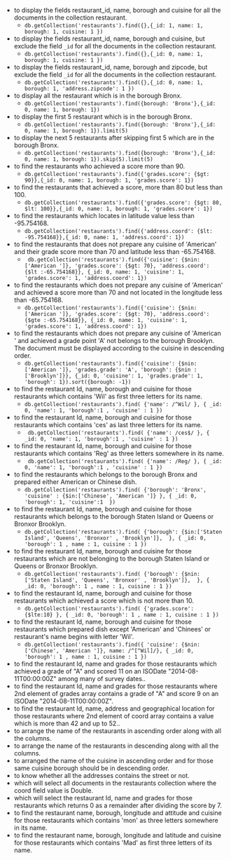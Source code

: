 -   to display the fields restaurant_id, name, borough and cuisine for all the
    documents in the collection restaurant.
    - `db.getCollection('restaurants').find({},{_id: 1, name: 1, borough: 1, cuisine: 1 })`
 -  to display the fields restaurant_id, name, borough and cuisine, but exclude
    the field `_id` for all the documents in the collection restaurant.
    - `db.getCollection('restaurants').find({},{_id: 0, name: 1, borough: 1, cuisine: 1 })`
 -  to display the fields restaurant_id, name, borough and zipcode, but exclude
    the field `_id` for all the documents in the collection restaurant.
    - `db.getCollection('restaurants').find({},{_id: 0, name: 1, borough: 1, 'address.zipcode': 1 })`
 -  to display all the restaurant which is in the borough Bronx.
    - `db.getCollection('restaurants').find({borough: 'Bronx'},{_id: 0, name: 1, borough: 1})`
 -  to display the first 5 restaurant which is in the borough Bronx.
    - `db.getCollection('restaurants').find({borough: 'Bronx'},{_id: 0, name: 1, borough: 1}).limit(5)`
 -  to display the next 5 restaurants after skipping first 5 which are in the
    borough Bronx.
    - `db.getCollection('restaurants').find({borough: 'Bronx'},{_id: 0, name: 1, borough: 1}).skip(5).limit(5)`
 -  to find the restaurants who achieved a score more than 90.
    - `db.getCollection('restaurants').find({'grades.score': {$gt: 90}},{_id: 0, name: 1, borough: 1, 'grades.score': 1})`
 -  to find the restaurants that achieved a score, more than 80 but less than
    100.
    - `db.getCollection('restaurants').find({'grades.score': {$gt: 80, $lt: 100}},{_id: 0, name: 1, borough: 1, 'grades.score': 1})`
 -  to find the restaurants which locates in latitude value less than
    -95.754168.
    - `db.getCollection('restaurants').find({'address.coord': {$lt: -95.754168}},{_id: 0, name: 1, 'address.coord': 1})`
 -  to find the restaurants that does not prepare any cuisine of 'American' and
    their grade score more than 70 and latitude less than -65.754168.
    - ` db.getCollection('restaurants').find({'cuisine': {$nin: ['American ']}, 'grades.score': {$gt: 70}, 'address.coord': {$lt :-65.754168}}, {_id: 0, name: 1, 'cuisine': 1, 'grades.score': 1, 'address.coord': 1})`
 -  to find the restaurants which does not prepare any cuisine of 'American' and
    achieved a score more than 70 and not located in the longitude less than
    -65.754168.
    - `db.getCollection('restaurants').find({'cuisine': {$nin: ['American ']}, 'grades.score': {$gt: 70}, 'address.coord': {$gte :-65.754168}}, {_id: 0, name: 1, 'cuisine': 1, 'grades.score': 1, 'address.coord': 1})`
 -  to find the restaurants which does not prepare any cuisine of 'American '
    and achieved a grade point 'A' not belongs to the borough Brooklyn. The
    document must be displayed according to the cuisine in descending order.
    -  `db.getCollection('restaurants').find({'cuisine': {$nin: ['American ']}, 'grades.grade': 'A', 'borough': {$nin : ['Brooklyn']}}, {_id: 0, 'cuisine': 1, 'grades.grade': 1, 'borough': 1}).sort({borough: -1})`
 -  to find the restaurant Id, name, borough and cuisine for those restaurants
    which contains 'Wil' as first three letters for its name.
     - `db.getCollection('restaurants').find( {'name': /^Wil/ }, { _id: 0, 'name': 1, 'borough':1 , 'cuisine' : 1 })`
 -  to find the restaurant Id, name, borough and cuisine for those restaurants
    which contains 'ces' as last three letters for its name.
    - ` db.getCollection('restaurants').find( {'name': /ces$/ }, { _id: 0, 'name': 1, 'borough':1 , 'cuisine' : 1 })`
 -  to find the restaurant Id, name, borough and cuisine for those restaurants
    which contains 'Reg' as three letters somewhere in its name.
    - ` db.getCollection('restaurants').find( {'name': /Reg/ }, { _id: 0, 'name': 1, 'borough':1 , 'cuisine' : 1 })`
 -  to find the restaurants which belongs to the borough Bronx and prepared
    either American or Chinese dish.
    - `db.getCollection('restaurants').find( {'borough': 'Bronx', 'cuisine' : {$in:['Chinese', 'American ']} }, { _id: 0, 'borough': 1, 'cuisine':1  })`
 -  to find the restaurant Id, name, borough and cuisine for those restaurants
    which belongs to the borough Staten Island or Queens or Bronxor Brooklyn.
    - `db.getCollection('restaurants').find( {'borough': {$in:['Staten Island', 'Queens', 'Bronxor' , 'Brooklyn']},  }, { _id: 0, 'borough': 1 , name : 1, cuisine : 1 })`
 -  to find the restaurant Id, name, borough and cuisine for those restaurants
    which are not belonging to the borough Staten Island or Queens or Bronxor
    Brooklyn.
    - `db.getCollection('restaurants').find( {'borough': {$nin:['Staten Island', 'Queens', 'Bronxor' , 'Brooklyn']},  }, { _id: 0, 'borough': 1 , name : 1, cuisine : 1 })`
 -  to find the restaurant Id, name, borough and cuisine for those restaurants
    which achieved a score which is not more than 10.
    - `db.getCollection('restaurants').find( {'grades.score': {$lte:10} }, { _id: 0, 'borough': 1 , name : 1, cuisine : 1 })`
 -  to find the restaurant Id, name, borough and cuisine for those restaurants
    which prepared dish except 'American' and 'Chinees' or restaurant's name
    begins with letter 'Wil'.
    - `db.getCollection('restaurants').find({ 'cuisine': {$nin:['Chinese', 'American ']}, name: /^[^Wil]/},
{ _id: 0, 'borough': 1 , name : 1, cuisine : 1 })`
 -  to find the restaurant Id, name and grades for those restaurants which
    achieved a grade of "A" and scored 11 on an ISODate "2014-08-11T00:00:00Z"
    among many of survey dates..
 -  to find the restaurant Id, name and grades for those restaurants where 2nd
    element of grades array contains a grade of "A" and score 9 on an ISODate
    "2014-08-11T00:00:00Z".
 -  to find the restaurant Id, name, address and geographical location for those
    restaurants where 2nd element of coord array contains a value which is more
    than 42 and up to 52..
 -  to arrange the name of the restaurants in ascending order along with all
    the columns.
 -  to arrange the name of the restaurants in descending along with all the
    columns.
 -  to arranged the name of the cuisine in ascending order and for those same
    cuisine borough should be in descending order.
 -  to know whether all the addresses contains the street or not.
 -  which will select all documents in the restaurants collection where the
    coord field value is Double.
 -  which will select the restaurant Id, name and grades for those restaurants
    which returns 0 as a remainder after dividing the score by 7.
 -  to find the restaurant name, borough, longitude and attitude and cuisine for
    those restaurants which contains 'mon' as three letters somewhere in its
    name.
 -  to find the restaurant name, borough, longitude and latitude and cuisine for
    those restaurants which contains 'Mad' as first three letters of its name.